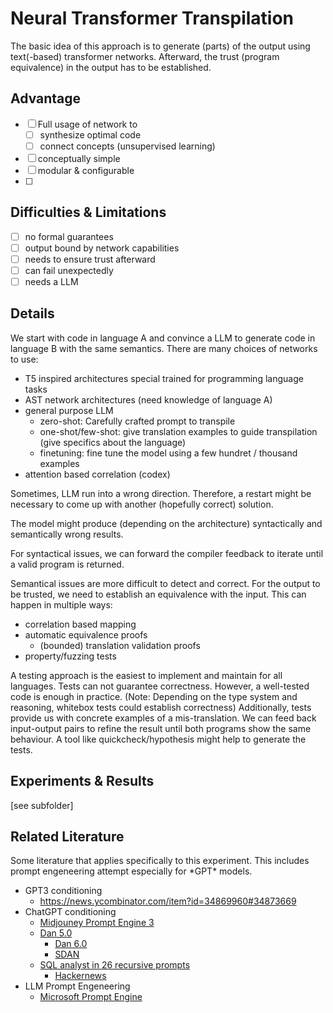 # Neural Transformer Transpilation

The  basic idea of this approach is to generate (parts) of the output using text(-based) transformer networks.
Afterward, the trust (program equivalence) in the output has to be established.


## Advantage
- [ ] Full usage of network to 
    - [ ] synthesize optimal code
    - [ ] connect concepts (unsupervised learning)
- [ ] conceptually simple
- [ ] modular & configurable
- [ ]  

## Difficulties & Limitations
- [ ] no formal guarantees
- [ ] output bound by network capabilities
- [ ] needs to ensure trust afterward
- [ ] can fail unexpectedly
- [ ] needs a LLM

## Details

We start with code in language A and convince a LLM to generate code in language B with the same semantics.
There are many choices of networks to use:
* T5 inspired architectures special trained for programming language tasks
* AST network architectures (need knowledge of language A)
* general purpose LLM
    * zero-shot: Carefully crafted prompt to transpile
    * one-shot/few-shot: give translation examples to guide transpilation (give specifics about the language)
    * finetuning: fine tune the model using a few hundret / thousand examples
* attention based correlation (codex)

Sometimes, LLM run into a wrong direction. Therefore, a restart might be necessary to come up with another (hopefully correct) solution.

The model might produce (depending on the architecture) syntactically and semantically wrong results.

For syntactical issues, we can forward the compiler feedback to iterate until a valid program is returned.

Semantical issues are more difficult to detect and correct.
For the output to be trusted, we need to establish an equivalence with the input.
This can happen in multiple ways:
* correlation based mapping
* automatic equivalence proofs
    * (bounded) translation validation proofs
* property/fuzzing tests

A testing approach is the easiest to implement and maintain for all languages.
Tests can not guarantee correctness. However, a well-tested code is enough in practice. (Note: Depending on the type system and reasoning, whitebox tests could establish correctness)
Additionally, tests provide us with concrete examples of a mis-translation.
We can feed back input-output pairs to refine the result until both programs show the same behaviour.
A tool like quickcheck/hypothesis might help to generate the tests.


## Experiments & Results

[see subfolder]


## Related Literature
Some literature that applies specifically to this experiment.
This includes prompt engeneering attempt especially for \*GPT\* models.
- GPT3 conditioning
    - https://news.ycombinator.com/item?id=34869960#34873669
- ChatGPT conditioning
    - [Midjouney Prompt Engine 3](https://www.reddit.com/r/midjourney/comments/11chf6s/version_3_of_my_chatgpt_prompting_machine_it_now/)
    - [Dan 5.0](https://www.reddit.com/r/ChatGPT/comments/10tevu1/new_jailbreak_proudly_unveiling_the_tried_and/)
        - [Dan 6.0](https://www.reddit.com/r/ChatGPT/comments/10vinun/presenting_dan_60/)
        - [SDAN](https://www.reddit.com/r/ChatGPT/comments/10vlzbo/presenting_sdan_simple_dan/)
    - [SQL analyst in 26 recursive prompts](https://www.patterns.app/blog/2023/01/18/crunchbot-sql-analyst-gpt/)
        - [Hackernews](https://news.ycombinator.com/item?id=34521149)
- LLM Prompt Engeneering
    - [Microsoft Prompt Engine](https://news.ycombinator.com/item?id=34811070) 